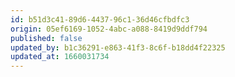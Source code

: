 ```yaml
---
id: b51d3c41-89d6-4437-96c1-36d46cfbdfc3
origin: 05ef6169-1052-4abc-a088-8419d9ddf794
published: false
updated_by: b1c36291-e863-41f3-8c6f-b18dd4f22325
updated_at: 1660031734
---
```

